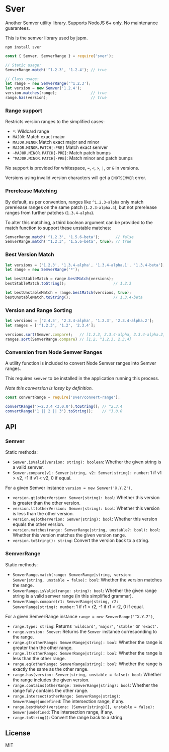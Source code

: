 # Sver

Another Semver utility library. Supports NodeJS 6+ only. No maintenance guarantees.

This is the semver library used by jspm.

```
npm install sver
```

```js
const { Semver, SemverRange } = require('sver');

// Static usage:
SemverRange.match('^1.2.3', '1.2.4'); // true

// Class usage:
let range = new SemverRange('^1.2.3');
let version = new Semver('1.2.4');
version.matches(range);               // true
range.has(version);                   // true
```

### Range support

Restricts version ranges to the simplified cases:
* `*`: Wildcard range
* `MAJOR`: Match exact major
* `MAJOR.MINOR` Match exact major and minor
* `MAJOR.MINOR.PATCH[-PRE]` Match exact semver
* `~MAJOR.MINOR.PATCH[-PRE]`: Match patch bumps
* `^MAJOR.MINOR.PATCH[-PRE]`: Match minor and patch bumps

No support is provided for whitespace, `=`, `<`, `>`, `|`, or `&` in versions.

Versions using invalid version characters will get a `ENOTSEMVER` error.

### Prerelease Matching

By default, as per convention, ranges like `^1.2.3-alpha` only match prerelease ranges on the same patch (`1.2.3-alpha.4`), but
not prerelease ranges from further patches (`1.3.4-alpha`).

To alter this matching, a third boolean argument can be provided to the match function to support these unstable matches:

```js
SemverRange.match('^1.2.3', '1.5.6-beta');       // false
SemverRange.match('^1.2.3', '1.5.6-beta', true); // true
```

### Best Version Match

```js
let versions = ['1.2.3', '1.3.4-alpha', '1.3.4-alpha.1', '1.3.4-beta'];
let range = new SemverRange('*');

let bestStableMatch = range.bestMatch(versions);
bestStableMatch.toString();                     // 1.2.3

let bestUnstableMatch = range.bestMatch(versions, true);
bestUnstableMatch.toString();                   // 1.3.4-beta
```

### Version and Range Sorting

```js
let versions = ['2.4.5', '2.3.4-alpha', '1.2.3', '2.3.4-alpha.2'];
let ranges = ['^1.2.3', '1.2', '2.3.4'];

versions.sort(Semver.compare);   // [1.2.3, 2.3.4-alpha, 2.3.4-alpha.2, 2.4.5]
ranges.sort(SemverRange.compare) // [1.2, ^1.2.3, 2.3.4]
```

### Conversion from Node Semver Ranges

A utility function is included to convert Node Semver ranges into Semver ranges.

This requires `semver` to be installed in the application running this process.

_Note this conversion is lossy by definition._

```js
const convertRange = require('sver/convert-range');

convertRange('>=2.3.4 <3.0.0').toString(); // ^2.3.4
convertRange('1 || 2 || 3').toString();    // ^3.0.0
```

## API

### Semver

Static methods:

* `Semver.isValid(version: string): boolean`: Whether the given string is a valid semver.
* `Semver.compare(v1: Semver|string, v2: Semver|string): number`: 1 if v1 > v2, -1 if v1 < v2, 0 if equal.

For a given Semver instance `version = new Semver('X.Y.Z')`,

* `version.gt(otherVersion: Semver|string): bool`: Whether this version is greater than the other version.
* `version.lt(otherVersion: Semver|string): bool`: Whether this version is less than the other version.
* `version.eq(otherVerion: Semver|string): bool`: Whether this version equals the other version.
* `version.matches(range: SemverRange|string, unstable?: bool): bool`: Whether this version matches the given version range.
* `version.toString(): string`: Convert the version back to a string.

### SemverRange

Static methods:

* `SemverRange.match(range: SemverRange|string, version: Semver|string, unstable = false): bool`: Whether the version matches the range.
* `SemverRange.isValid(range: string): bool`: Whether the given range string is a valid semver range (in this simplified grammar).
* `SemverRange.compare(r1: SemverRange|string, r2: SemverRange|string): number`: 1 if r1 > r2, -1 if r1 < r2, 0 if equal.

For a given SemverRange instance `range = new SemverRange('^X.Y.Z')`,

* `range.type: string`: Returns `'wildcard'`, `'major'`, `'stable'` or `'exact'`.
* `range.version: Smever`: Returns the `Semver` instance corresponding to the range.
* `range.gt(otherRange: SemverRange|string): bool`: Whether the range is greater than the other range.
* `range.lt(otherRange: SemverRange|string): bool`: Whether the range is less than the other range.
* `range.eq(otherRange: SemverRange|string): bool`: Whether the range is exactly the same as the other range.
* `range.has(version: Semver|string, unstable = false): bool`: Whether the range includes the given version.
* `range.contains(otherRange: SemverRange|string): bool`: Whether the range fully contains the other range.
* `range.intersect(otherRange: SemverRange|string): SemverRange|undefined`: The intersection range, if any.
* `range.bestMatch(versions: (Semver|string)[], unstable = false): Semver|undefined`: The intersection range, if any.
* `range.toString()`: Convert the range back to a string.

## License

MIT
